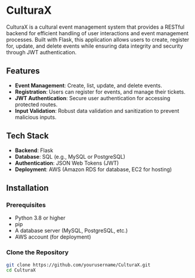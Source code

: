 # CulturaX

CulturaX is a cultural event management system that provides a RESTful backend for efficient handling of user interactions and event management processes. Built with Flask, this application allows users to create, register for, update, and delete events while ensuring data integrity and security through JWT authentication.

## Features

- **Event Management**: Create, list, update, and delete events.
- **Registration**: Users can register for events, and manage their tickets.
- **JWT Authentication**: Secure user authentication for accessing protected routes.
- **Input Validation**: Robust data validation and sanitization to prevent malicious inputs.

## Tech Stack

- **Backend**: Flask
- **Database**: SQL (e.g., MySQL or PostgreSQL)
- **Authentication**: JSON Web Tokens (JWT)
- **Deployment**: AWS (Amazon RDS for database, EC2 for hosting)

## Installation

### Prerequisites

- Python 3.8 or higher
- pip
- A database server (MySQL, PostgreSQL, etc.)
- AWS account (for deployment)

### Clone the Repository

```bash
git clone https://github.com/yourusername/CulturaX.git
cd CulturaX

